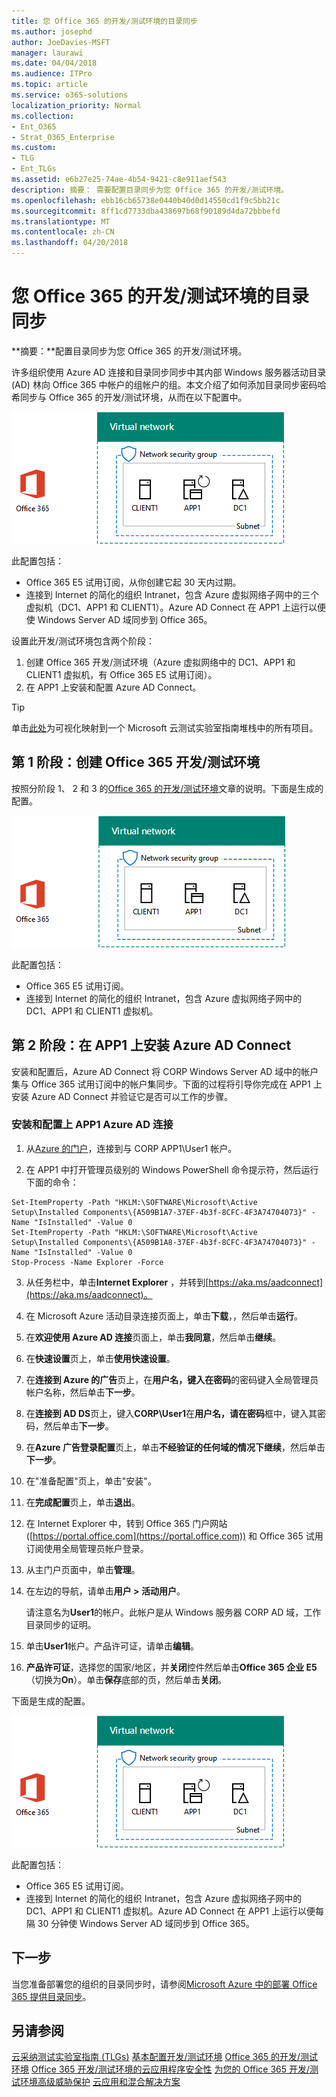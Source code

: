 ```yaml
---
title: 您 Office 365 的开发/测试环境的目录同步
ms.author: josephd
author: JoeDavies-MSFT
manager: laurawi
ms.date: 04/04/2018
ms.audience: ITPro
ms.topic: article
ms.service: o365-solutions
localization_priority: Normal
ms.collection:
- Ent_O365
- Strat_O365_Enterprise
ms.custom:
- TLG
- Ent_TLGs
ms.assetid: e6b27e25-74ae-4b54-9421-c8e911aef543
description: 摘要： 需要配置目录同步为您 Office 365 的开发/测试环境。
ms.openlocfilehash: ebb16cb65738e0440b40d0d14550cd1f9c5bb21c
ms.sourcegitcommit: 8ff1cd7733dba438697b68f90189d4da72bbbefd
ms.translationtype: MT
ms.contentlocale: zh-CN
ms.lasthandoff: 04/20/2018
---
```

# <a name="directory-synchronization-for-your-office-365-devtest-environment"></a>您 Office 365 的开发/测试环境的目录同步

 **摘要：**配置目录同步为您 Office 365 的开发/测试环境。
  
许多组织使用 Azure AD 连接和目录同步同步中其内部 Windows 服务器活动目录 (AD) 林向 Office 365 中帐户的组帐户的组。本文介绍了如何添加目录同步密码哈希同步与 Office 365 的开发/测试环境，从而在以下配置中。
  
![通过目录同步在 Office 365 开发/测试环境](images/be5b37b0-f832-4878-b153-436c31546e21.png)
  
此配置包括：  
  
- Office 365 E5 试用订阅，从你创建它起 30 天内过期。
- 连接到 Internet 的简化的组织 Intranet，包含 Azure 虚拟网络子网中的三个虚拟机（DC1、APP1 和 CLIENT1）。Azure AD Connect 在 APP1 上运行以便使 Windows Server AD 域同步到 Office 365。
    
设置此开发/测试环境包含两个阶段：
  
1. 创建 Office 365 开发/测试环境（Azure 虚拟网络中的 DC1、APP1 和 CLIENT1 虚拟机，有 Office 365 E5 试用订阅）。
2. 在 APP1 上安装和配置 Azure AD Connect。
    
> [!TIP]
> 单击[此处](http://aka.ms/catlgstack)为可视化映射到一个 Microsoft 云测试实验室指南堆栈中的所有项目。
  
## <a name="phase-1-create-an-office-365-devtest-environment"></a>第 1 阶段：创建 Office 365 开发/测试环境

按照分阶段 1、 2 和 3 的[Office 365 的开发/测试环境](office-365-dev-test-environment.md)文章的说明。下面是生成的配置。
  
![Office 365 开发/测试环境](images/48fb91aa-09b0-4020-a496-a8253920c45d.png)
  
此配置包括：  
  
- Office 365 E5 试用订阅。
- 连接到 Internet 的简化的组织 Intranet，包含 Azure 虚拟网络子网中的 DC1、APP1 和 CLIENT1 虚拟机。
    
## <a name="phase-2-install-azure-ad-connect-on-app1"></a>第 2 阶段：在 APP1 上安装 Azure AD Connect

安装和配置后，Azure AD Connect 将 CORP Windows Server AD 域中的帐户集与 Office 365 试用订阅中的帐户集同步。下面的过程将引导你完成在 APP1 上安装 Azure AD Connect 并验证它是否可以工作的步骤。
  
### <a name="install-and-configure-azure-ad-connect-on-app1"></a>安装和配置上 APP1 Azure AD 连接

1. 从[Azure 的门户](https://portal.azure.com)，连接到与 CORP APP1\\User1 帐户。
    
2. 在 APP1 中打开管理员级别的 Windows PowerShell 命令提示符，然后运行下面的命令：
    
  ```
  Set-ItemProperty -Path "HKLM:\SOFTWARE\Microsoft\Active Setup\Installed Components\{A509B1A7-37EF-4b3f-8CFC-4F3A74704073}" -Name "IsInstalled" -Value 0
Set-ItemProperty -Path "HKLM:\SOFTWARE\Microsoft\Active Setup\Installed Components\{A509B1A8-37EF-4b3f-8CFC-4F3A74704073}" -Name "IsInstalled" -Value 0
Stop-Process -Name Explorer -Force

  ```

3. 从任务栏中，单击**Internet Explorer** ，并转到[https://aka.ms/aadconnect](https://aka.ms/aadconnect)。
    
4. 在 Microsoft Azure 活动目录连接页面上，单击**下载**，，然后单击**运行**。
    
5. 在**欢迎使用 Azure AD 连接**页面上，单击**我同意**，然后单击**继续**。
    
6. 在**快速设置**页上，单击**使用快速设置**。
    
7. 在**连接到 Azure 的广告**页上，在**用户名，**键入在**密码**的密码键入全局管理员帐户名称，然后单击**下一步**。
    
8. 在**连接到 AD DS**页上，键入**CORP\\User1**在**用户名，**请在**密码**框中，键入其密码，然后单击**下一步**。
    
9. 在**Azure 广告登录配置**页上，单击**不经验证的任何域的情况下继续**，然后单击**下一步**。
    
10. 在"准备配置"页上，单击"安装"。
    
11. 在**完成配置**页上，单击**退出**。
    
12. 在 Internet Explorer 中，转到 Office 365 门户网站 ([https://portal.office.com](https://portal.office.com)) 和 Office 365 试用订阅使用全局管理员帐户登录。
    
13. 从主门户页面中，单击**管理**。
    
14. 在左边的导航，请单击**用户 > 活动用户**。
    
    请注意名为**User1**的帐户。此帐户是从 Windows 服务器 CORP AD 域，工作目录同步的证明。
    
15. 单击**User1**帐户。产品许可证，请单击**编辑**。
    
16. **产品许可证**，选择您的国家/地区，并**关闭**控件然后单击**Office 365 企业 E5** （切换为**On**）。单击**保存**底部的页，然后单击**关闭**。
    
下面是生成的配置。
  
![通过目录同步在 Office 365 开发/测试环境](images/be5b37b0-f832-4878-b153-436c31546e21.png)
  
此配置包括：  
  
- Office 365 E5 试用订阅。
- 连接到 Internet 的简化的组织 Intranet，包含 Azure 虚拟网络子网中的 DC1、APP1 和 CLIENT1 虚拟机。Azure AD Connect 在 APP1 上运行以便每隔 30 分钟使 Windows Server AD 域同步到 Office 365。
    
## <a name="next-step"></a>下一步

当您准备部署您的组织的目录同步时，请参阅[Microsoft Azure 中的部署 Office 365 提供目录同步](deploy-office-365-directory-synchronization-dirsync-in-microsoft-azure.md)。

## <a name="see-also"></a>另请参阅

[云采纳测试实验室指南 (TLGs)](cloud-adoption-test-lab-guides-tlgs.md)
[基本配置开发/测试环境](base-configuration-dev-test-environment.md)
[Office 365 的开发/测试环境](office-365-dev-test-environment.md)
[Office 365 开发/测试环境的云应用程序安全性](cloud-app-security-for-your-office-365-dev-test-environment.md)
 [为您的 Office 365 开发/测试环境高级威胁保护](advanced-threat-protection-for-your-office-365-dev-test-environment.md)
[云应用和混合解决方案](cloud-adoption-and-hybrid-solutions.md)




